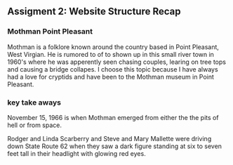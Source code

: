 ## Assigment 2: Website Structure Recap

### Mothman Point Pleasant

<p>Mothman is a folklore known around the country based in Point Pleasant, West Virgian. He is rumored to of to shown up in this small river town in 1960's where he was apperently seen chasing couples, learing on tree tops and causing a bridge collapes. I choose this topic because I have always had a love for cryptids and have been to the Mothman museum in Point Pleasant.</p>

### key take aways

<p>November 15, 1966 is when Mothman emerged from either the the pits of hell or from space.</p>
<p> Rodger and Linda Scarberry and Steve and Mary Mallette were driving down State Route 62 when they saw a dark figure standing at six to seven feet tall in their headlight with glowing red eyes.</p>
